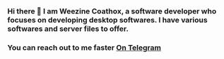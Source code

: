 ### Hi there 👋 I am Weezine Coathox, a software developer who focuses on developing desktop softwares. I have various softwares and server files to offer.
### You can reach out to me faster [On Telegram](https://t.me/coathox)

<!---
Coathox/Coathox is a ✨ special ✨ repository because its `README.md` (this file) appears on your GitHub profile.
You can click the Preview link to take a look at your changes.
--->
